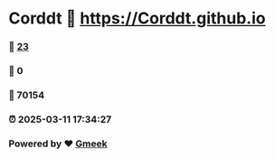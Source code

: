 # Corddt :link: https://Corddt.github.io 
### :page_facing_up: [23](https://Corddt.github.io/tag.html) 
### :speech_balloon: 0 
### :hibiscus: 70154 
### :alarm_clock: 2025-03-11 17:34:27 
### Powered by :heart: [Gmeek](https://github.com/Meekdai/Gmeek)
